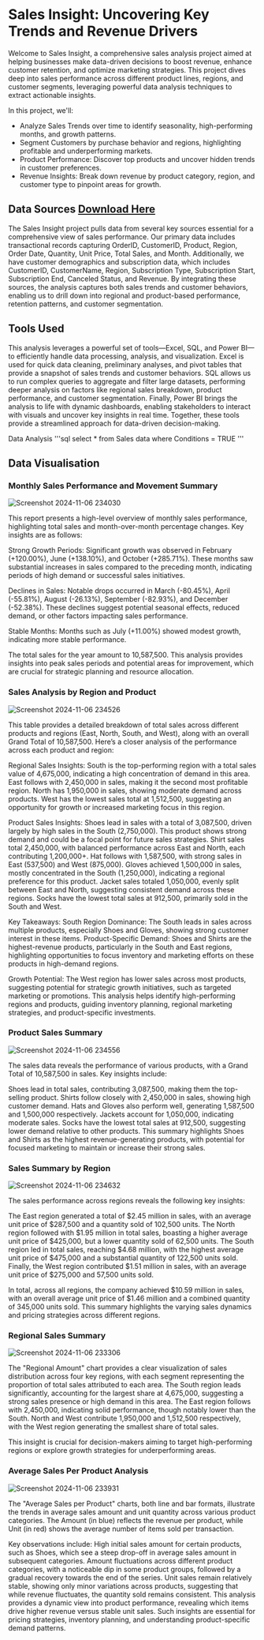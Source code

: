 # Sales Insight: Uncovering Key Trends and Revenue Drivers
Welcome to Sales Insight, a comprehensive sales analysis project aimed at helping businesses make data-driven decisions to boost revenue, enhance customer retention, and optimize marketing strategies. This project dives deep into sales performance across different product lines, regions, and customer segments, leveraging powerful data analysis techniques to extract actionable insights. 

In this project, we'll:
- Analyze Sales Trends over time to identify seasonality, high-performing months, and growth patterns.
- Segment Customers by purchase behavior and regions, highlighting profitable and underperforming markets.
 - Product Performance: Discover top products and uncover hidden trends in customer preferences.
- Revenue Insights: Break down revenue by product category, region, and customer type to pinpoint areas for growth.

## Data Sources [Download Here](https://www.microsoft.com)
The Sales Insight project pulls data from several key sources essential for a comprehensive view of sales performance. Our primary data includes transactional records capturing OrderID, CustomerID, Product, Region, Order Date, Quantity, Unit Price, Total Sales, and Month. Additionally, we have customer demographics and subscription data, which includes CustomerID, CustomerName, Region, Subscription Type, Subscription Start, Subscription End, Canceled Status, and Revenue. By integrating these sources, the analysis captures both sales trends and customer behaviors, enabling us to drill down into regional and product-based performance, retention patterns, and customer segmentation.

## Tools Used 
This analysis leverages a powerful set of tools—Excel, SQL, and Power BI—to efficiently handle data processing, analysis, and visualization. Excel is used for quick data cleaning, preliminary analyses, and pivot tables that provide a snapshot of sales trends and customer behaviors. SQL allows us to run complex queries to aggregate and filter large datasets, performing deeper analysis on factors like regional sales breakdown, product performance, and customer segmentation. Finally, Power BI brings the analysis to life with dynamic dashboards, enabling stakeholders to interact with visuals and uncover key insights in real time. Together, these tools provide a streamlined approach for data-driven decision-making.

Data Analysis
'''sql
select * from Sales data
where Conditions = TRUE
'''

## Data Visualisation

### Monthly Sales Performance and Movement Summary
![Screenshot 2024-11-06 234030](https://github.com/user-attachments/assets/5f9a0a6e-ec3d-4ef1-8681-27ef2e47feb4)

This report presents a high-level overview of monthly sales performance, highlighting total sales and month-over-month percentage changes. Key insights are as follows:

Strong Growth Periods: Significant growth was observed in February (+120.00%), June (+138.10%), and October (+285.71%). These months saw substantial increases in sales compared to the preceding month, indicating periods of high demand or successful sales initiatives.

Declines in Sales: Notable drops occurred in March (-80.45%), April (-55.81%), August (-26.13%), September (-82.93%), and December (-52.38%). These declines suggest potential seasonal effects, reduced demand, or other factors impacting sales performance.

Stable Months: Months such as July (+11.00%) showed modest growth, indicating more stable performance.

The total sales for the year amount to 10,587,500. This analysis provides insights into peak sales periods and potential areas for improvement, which are crucial for strategic planning and resource allocation.

### Sales Analysis by Region and Product
![Screenshot 2024-11-06 234526](https://github.com/user-attachments/assets/0877c53f-47e3-414d-8c2f-fb2f56897eea)

This table provides a detailed breakdown of total sales across different products and regions (East, North, South, and West), along with an overall Grand Total of 10,587,500. Here’s a closer analysis of the performance across each product and region:

Regional Sales Insights:
South is the top-performing region with a total sales value of 4,675,000, indicating a high concentration of demand in this area.
East follows with 2,450,000 in sales, making it the second most profitable region.
North has 1,950,000 in sales, showing moderate demand across products.
West has the lowest sales total at 1,512,500, suggesting an opportunity for growth or increased marketing focus in this region.

Product Sales Insights:
Shoes lead in sales with a total of 3,087,500, driven largely by high sales in the South (2,750,000). This product shows strong demand and could be a focal point for future sales strategies.
Shirt sales total 2,450,000, with balanced performance across East and North, each contributing 1,200,000+.
Hat follows with 1,587,500, with strong sales in East (537,500) and West (875,000).
Gloves achieved 1,500,000 in sales, mostly concentrated in the South (1,250,000), indicating a regional preference for this product.
Jacket sales totaled 1,050,000, evenly split between East and North, suggesting consistent demand across these regions.
Socks have the lowest total sales at 912,500, primarily sold in the South and West.

Key Takeaways:
South Region Dominance: The South leads in sales across multiple products, especially Shoes and Gloves, showing strong customer interest in these items.
Product-Specific Demand: Shoes and Shirts are the highest-revenue products, particularly in the South and East regions, highlighting opportunities to focus inventory and marketing efforts on these products in high-demand regions.

Growth Potential: The West region has lower sales across most products, suggesting potential for strategic growth initiatives, such as targeted marketing or promotions.
This analysis helps identify high-performing regions and products, guiding inventory planning, regional marketing strategies, and product-specific investments.

### Product Sales Summary
![Screenshot 2024-11-06 234556](https://github.com/user-attachments/assets/4bb6abab-982d-44a1-96cb-f9fe8d7d690c)

The sales data reveals the performance of various products, with a Grand Total of 10,587,500 in sales. Key insights include:

Shoes lead in total sales, contributing 3,087,500, making them the top-selling product.
Shirts follow closely with 2,450,000 in sales, showing high customer demand.
Hats and Gloves also perform well, generating 1,587,500 and 1,500,000 respectively.
Jackets account for 1,050,000, indicating moderate sales.
Socks have the lowest total sales at 912,500, suggesting lower demand relative to other products.
This summary highlights Shoes and Shirts as the highest revenue-generating products, with potential for focused marketing to maintain or increase their strong sales.

### Sales Summary by Region
![Screenshot 2024-11-06 234632](https://github.com/user-attachments/assets/1bb82e7d-8e65-4420-a89f-551d9d68985b)

The sales performance across regions reveals the following key insights:

The East region generated a total of $2.45 million in sales, with an average unit price of $287,500 and a quantity sold of 102,500 units. The North region followed with $1.95 million in total sales, boasting a higher average unit price of $425,000, but a lower quantity sold of 62,500 units. The South region led in total sales, reaching $4.68 million, with the highest average unit price of $475,000 and a substantial quantity of 122,500 units sold. Finally, the West region contributed $1.51 million in sales, with an average unit price of $275,000 and 57,500 units sold.

In total, across all regions, the company achieved $10.59 million in sales, with an overall average unit price of $1.46 million and a combined quantity of 345,000 units sold. This summary highlights the varying sales dynamics and pricing strategies across different regions.

### Regional Sales Summary
![Screenshot 2024-11-06 233306](https://github.com/user-attachments/assets/57257066-e960-47b8-a117-36f72cbbe2d5)

The "Regional Amount" chart provides a clear visualization of sales distribution across four key regions, with each segment representing the proportion of total sales attributed to each area. The South region leads significantly, accounting for the largest share at 4,675,000, suggesting a strong sales presence or high demand in this area. The East region follows with 2,450,000, indicating solid performance, though notably lower than the South. North and West contribute 1,950,000 and 1,512,500 respectively, with the West region generating the smallest share of total sales.

This insight is crucial for decision-makers aiming to target high-performing regions or explore growth strategies for underperforming areas.

### Average Sales Per Product Analysis
![Screenshot 2024-11-06 233931](https://github.com/user-attachments/assets/1184510e-e6e2-4365-a5fe-dc618038760f)

The "Average Sales per Product" charts, both line and bar formats, illustrate the trends in average sales amount and unit quantity across various product categories. The Amount (in blue) reflects the revenue per product, while Unit (in red) shows the average number of items sold per transaction.

Key observations include:
High initial sales amount for certain products, such as Shoes, which see a steep drop-off in average sales amount in subsequent categories.
Amount fluctuations across different product categories, with a noticeable dip in some product groups, followed by a gradual recovery towards the end of the series.
Unit sales remain relatively stable, showing only minor variations across products, suggesting that while revenue fluctuates, the quantity sold remains consistent.
This analysis provides a dynamic view into product performance, revealing which items drive higher revenue versus stable unit sales. Such insights are essential for pricing strategies, inventory planning, and understanding product-specific demand patterns.

